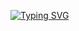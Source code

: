[![Typing SVG](https://readme-typing-svg.demolab.com?font=Fira+Code&weight=700&size=25&pause=1000&color=15F769&width=435&lines=%23%23+Hi+there+%F0%9F%91%8B;Welcome+to+the+treasures+of+yunusyuna)](https://git.io/typing-svg)
<!--
**yunusyuna/yunusyuna** is a ✨ _special_ ✨ repository because its `README.md` (this file) appears on your GitHub profile.

Here are some ideas to get you started:

- 🔭 I’m currently working on ...
- 🌱 I’m currently learning ...
- 👯 I’m looking to collaborate on ...
- 🤔 I’m looking for help with ...
- 💬 Ask me about ...
- 📫 How to reach me: ...
- 😄 Pronouns: ...
- ⚡ Fun fact: ...
-->

